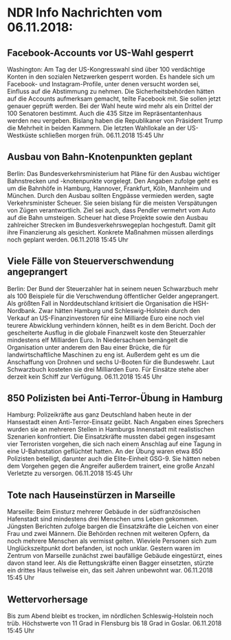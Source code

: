 # NDR Info Nachrichten vom 06.11.2018:


## Facebook-Accounts vor US-Wahl gesperrt
Washington: Am Tag der US-Kongresswahl sind über 100 verdächtige Konten in den sozialen Netzwerken gesperrt worden. Es handele sich um Facebook- und Instagram-Profile, unter denen versucht worden sei, Einfluss auf die Abstimmung zu nehmen. Die Sicherheitsbehörden hätten auf die Accounts aufmerksam gemacht, teilte Facebook mit. Sie sollen jetzt genauer geprüft werden. Bei der Wahl heute wird mehr als ein Drittel der 100 Senatoren bestimmt. Auch die 435 Sitze im Repräsentantenhaus werden neu vergeben. Bislang haben die Republikaner von Präsident Trump die Mehrheit in beiden Kammern. Die letzten Wahllokale an der US-Westküste schließen morgen früh. 06.11.2018 15:45 Uhr 

## Ausbau von Bahn-Knotenpunkten geplant
Berlin: Das Bundesverkehrsministerium hat Pläne für den Ausbau wichtiger Bahnstrecken und -knotenpunkte vorgelegt. Den Angaben zufolge geht es um die Bahnhöfe in Hamburg, Hannover, Frankfurt, Köln, Mannheim und München. Durch den Ausbau sollten Engpässe vermieden werden, sagte Verkehrsminister Scheuer. Sie seien bislang für die meisten Verspätungen von Zügen verantwortlich. Ziel sei auch, dass Pendler vermehrt vom Auto auf die Bahn umsteigen. Scheuer hat diese Projekte sowie den Ausbau zahlreicher Strecken im Bundesverkehrswegeplan hochgestuft. Damit gilt ihre Finanzierung als gesichert. Konkrete Maßnahmen müssen allerdings noch geplant werden. 06.11.2018 15:45 Uhr 

## Viele Fälle von Steuerverschwendung angeprangert
Berlin: Der Bund der Steuerzahler hat in seinem neuen Schwarzbuch mehr als 100 Beispiele für die Verschwendung öffentlicher Gelder angeprangert. Als größten Fall in Norddeutschland kritisiert die Organisation die HSH-Nordbank. Zwar hätten Hamburg und Schleswig-Holstein durch den Verkauf an US-Finanzinvestoren für eine Milliarde Euro eine noch viel teurere Abwicklung verhindern können, heißt es in dem Bericht. Doch der gescheiterte Ausflug in die globale Finanzwelt koste den Steuerzahler mindestens elf Milliarden Euro. In Niedersachsen bemängelt die Organisation unter anderem den Bau einer Brücke, die für landwirtschaftliche Maschinen zu eng ist. Außerdem geht es um die Anschaffung von Drohnen und sechs U-Booten für die Bundeswehr. Laut Schwarzbuch kosteten sie drei Milliarden Euro. Für Einsätze stehe aber derzeit kein Schiff zur Verfügung. 06.11.2018 15:45 Uhr 

## 850 Polizisten bei Anti-Terror-Übung in Hamburg
Hamburg:		Polizeikräfte aus ganz Deutschland haben heute in der Hansestadt einen Anti-Terror-Einsatz geübt. Nach Angaben eines Sprechers wurden sie an mehreren Stellen in Hamburgs Innenstadt mit realistischen Szenarien konfrontiert. Die Einsatzkräfte mussten dabei gegen insgesamt vier Terroristen vorgehen, die sich nach einem Anschlag auf eine Tagung in eine U-Bahnstation geflüchtet hatten. An der Übung waren etwa 850 Polizisten beteiligt, darunter auch die Elite-Einheit GSG-9. Sie hätten neben dem Vorgehen gegen die Angreifer außerdem trainert, eine große Anzahl Verletzte zu versorgen. 06.11.2018 15:45 Uhr 

## Tote nach Hauseinstürzen in Marseille
Marseille: Beim Einsturz mehrerer Gebäude in der südfranzösischen Hafenstadt sind mindestens drei Menschen ums Leben gekommen. Jüngsten Berichten zufolge bargen die Einsatzkräfte die Leichen von einer Frau und zwei Männern. Die Behörden rechnen mit weiteren Opfern, da noch mehrere Menschen als vermisst gelten. Wieviele Personen sich zum Unglückszeitpunkt dort befanden, ist noch unklar. Gestern waren im Zentrum von Marseille zunächst zwei baufällige Gebäude eingestürzt, eines davon stand leer. Als die Rettungskräfte einen Bagger einsetzten, stürzte ein drittes Haus teilweise ein, das seit Jahren unbewohnt war. 06.11.2018 15:45 Uhr 

## Wettervorhersage
Bis zum Abend bleibt es trocken, im nördlichen Schleswig-Holstein noch trüb. Höchstwerte von 11 Grad in Flensburg bis 18 Grad in Goslar. 06.11.2018 15:45 Uhr 
